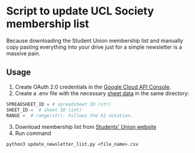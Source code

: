 # Script to update UCL Society membership list
Because downloading the Student Union membership list and manually copy pasting everything into your drive just for a simple newsletter is a massive pain.

## Usage
1. Create OAuth 2.0 credentials in the [Google Cloud API Console](https://developers.google.com/identity/protocols/oauth2).
2. Create a .env file with the necessary [sheet data](https://developers.google.com/sheets/api/guides/concepts) in the same directory:
```python
SPREADSHEET_ID = # spreadsheet ID (str)
SHEET_ID =  # sheet ID (int)
RANGE =  # range(str). Follows the A1 notation.
``` 
3. Download membership list from [Students' Union website](https://studentsunionucl.org/clubs-societies/graphic-novels-and-comics-society)
4. Run command
```
python3 update_newsletter_list.py <file_name>.csv
```

